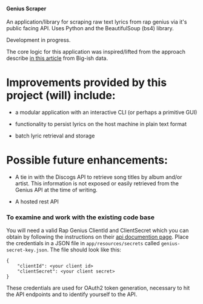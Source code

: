 #### Genius Scraper
An application/library for scraping raw text lyrics from rap genius via it's public facing API. Uses Python
and the BeautifulSoup (bs4) library.

Development in progress.

The core logic for this application was inspired/lifted from the approach describe [in this article](https://bigishdata.com/2016/09/27/getting-song-lyrics-from-geniuss-api-scraping/)
from Big-ish data.

# Improvements provided by this project (will) include:

* a modular application with an interactive CLI (or perhaps a primitive GUI)

* functionality to persist lyrics on the host machine in plain text format

* batch lyric retrieval and storage

# Possible future enhancements:

* A tie in with the Discogs API to retrieve song titles by album and/or artist. This information is not exposed or easily retrieved from the Genius API at the time of writing.

* A hosted rest API

### To examine and work with the existing code base

You will need a valid Rap Genius ClientId and ClientSecret which you can obtain by following the
instructions on their [api documention page](https://docs.genius.com/). Place the credentials in a JSON file
in `app/resources/secrets` called `genius-secret-key.json`. The file should look like this:

```
{
    "clientId": <your client id>
    "clientSecret": <your client secret>
}

```

These credentials are used for OAuth2 token generation, necessary to hit the API endpoints and to identify yourself to the API.


 